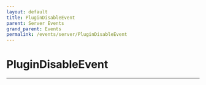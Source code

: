 ```yaml
---
layout: default
title: PluginDisableEvent
parent: Server Events
grand_parent: Events
permalink: /events/server/PluginDisableEvent
---
```


# PluginDisableEvent

---
